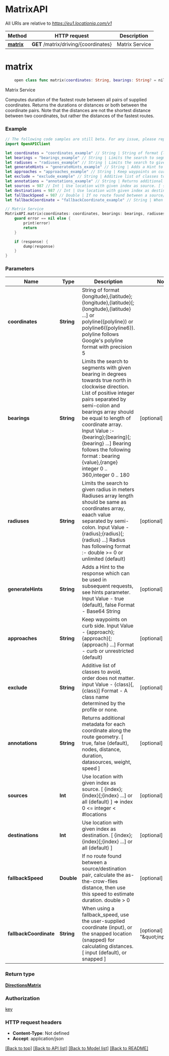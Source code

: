 # MatrixAPI

All URIs are relative to *https://eu1.locationiq.com/v1*

Method | HTTP request | Description
------------- | ------------- | -------------
[**matrix**](MatrixAPI.md#matrix) | **GET** /matrix/driving/{coordinates} | Matrix Service


# **matrix**
```swift
    open class func matrix(coordinates: String, bearings: String? = nil, radiuses: String? = nil, generateHints: String? = nil, approaches: String? = nil, exclude: String? = nil, annotations: String? = nil, sources: Int? = nil, destinations: Int? = nil, fallbackSpeed: Double? = nil, fallbackCoordinate: String? = nil, completion: @escaping (_ data: DirectionsMatrix?, _ error: Error?) -> Void)
```

Matrix Service

Computes duration of the fastest route between all pairs of supplied coordinates. Returns the durations or distances or both between the coordinate pairs. Note that the distances are not the shortest distance between two coordinates, but rather the distances of the fastest routes.

### Example 
```swift
// The following code samples are still beta. For any issue, please report via http://github.com/OpenAPITools/openapi-generator/issues/new
import OpenAPIClient

let coordinates = "coordinates_example" // String | String of format {longitude},{latitude};{longitude},{latitude}[;{longitude},{latitude} ...] or polyline({polyline}) or polyline6({polyline6}). polyline follows Google's polyline format with precision 5
let bearings = "bearings_example" // String | Limits the search to segments with given bearing in degrees towards true north in clockwise direction. List of positive integer pairs separated by semi-colon and bearings array should be equal to length of coordinate array. Input Value :- {bearing};{bearing}[;{bearing} ...] Bearing follows the following format : bearing {value},{range} integer 0 .. 360,integer 0 .. 180 (optional)
let radiuses = "radiuses_example" // String | Limits the search to given radius in meters Radiuses array length should be same as coordinates array, eaach value separated by semi-colon. Input Value - {radius};{radius}[;{radius} ...] Radius has following format :- double >= 0 or unlimited (default) (optional)
let generateHints = "generateHints_example" // String | Adds a Hint to the response which can be used in subsequent requests, see hints parameter. Input Value - true (default), false Format - Base64 String (optional)
let approaches = "approaches_example" // String | Keep waypoints on curb side. Input Value - {approach};{approach}[;{approach} ...] Format - curb or unrestricted (default) (optional)
let exclude = "exclude_example" // String | Additive list of classes to avoid, order does not matter. input Value - {class}[,{class}] Format - A class name determined by the profile or none. (optional)
let annotations = "annotations_example" // String | Returns additional metadata for each coordinate along the route geometry.  [ true, false (default), nodes, distance, duration, datasources, weight, speed ] (optional)
let sources = 987 // Int | Use location with given index as source. [ {index};{index}[;{index} ...] or all (default) ] => index  0 <= integer < #locations (optional)
let destinations = 987 // Int | Use location with given index as destination. [ {index};{index}[;{index} ...] or all (default) ] (optional)
let fallbackSpeed = 987 // Double | If no route found between a source/destination pair, calculate the as-the-crow-flies distance,  then use this speed to estimate duration. double > 0 (optional)
let fallbackCoordinate = "fallbackCoordinate_example" // String | When using a fallback_speed, use the user-supplied coordinate (input), or the snapped location (snapped) for calculating distances. [ input (default), or snapped ] (optional) (default to "\"input\"")

// Matrix Service
MatrixAPI.matrix(coordinates: coordinates, bearings: bearings, radiuses: radiuses, generateHints: generateHints, approaches: approaches, exclude: exclude, annotations: annotations, sources: sources, destinations: destinations, fallbackSpeed: fallbackSpeed, fallbackCoordinate: fallbackCoordinate) { (response, error) in
    guard error == nil else {
        print(error)
        return
    }

    if (response) {
        dump(response)
    }
}
```

### Parameters

Name | Type | Description  | Notes
------------- | ------------- | ------------- | -------------
 **coordinates** | **String** | String of format {longitude},{latitude};{longitude},{latitude}[;{longitude},{latitude} ...] or polyline({polyline}) or polyline6({polyline6}). polyline follows Google&#39;s polyline format with precision 5 | 
 **bearings** | **String** | Limits the search to segments with given bearing in degrees towards true north in clockwise direction. List of positive integer pairs separated by semi-colon and bearings array should be equal to length of coordinate array. Input Value :- {bearing};{bearing}[;{bearing} ...] Bearing follows the following format : bearing {value},{range} integer 0 .. 360,integer 0 .. 180 | [optional] 
 **radiuses** | **String** | Limits the search to given radius in meters Radiuses array length should be same as coordinates array, eaach value separated by semi-colon. Input Value - {radius};{radius}[;{radius} ...] Radius has following format :- double &gt;&#x3D; 0 or unlimited (default) | [optional] 
 **generateHints** | **String** | Adds a Hint to the response which can be used in subsequent requests, see hints parameter. Input Value - true (default), false Format - Base64 String | [optional] 
 **approaches** | **String** | Keep waypoints on curb side. Input Value - {approach};{approach}[;{approach} ...] Format - curb or unrestricted (default) | [optional] 
 **exclude** | **String** | Additive list of classes to avoid, order does not matter. input Value - {class}[,{class}] Format - A class name determined by the profile or none. | [optional] 
 **annotations** | **String** | Returns additional metadata for each coordinate along the route geometry.  [ true, false (default), nodes, distance, duration, datasources, weight, speed ] | [optional] 
 **sources** | **Int** | Use location with given index as source. [ {index};{index}[;{index} ...] or all (default) ] &#x3D;&gt; index  0 &lt;&#x3D; integer &lt; #locations | [optional] 
 **destinations** | **Int** | Use location with given index as destination. [ {index};{index}[;{index} ...] or all (default) ] | [optional] 
 **fallbackSpeed** | **Double** | If no route found between a source/destination pair, calculate the as-the-crow-flies distance,  then use this speed to estimate duration. double &gt; 0 | [optional] 
 **fallbackCoordinate** | **String** | When using a fallback_speed, use the user-supplied coordinate (input), or the snapped location (snapped) for calculating distances. [ input (default), or snapped ] | [optional] [default to &quot;\&quot;input\&quot;&quot;]

### Return type

[**DirectionsMatrix**](DirectionsMatrix.md)

### Authorization

[key](../README.md#key)

### HTTP request headers

 - **Content-Type**: Not defined
 - **Accept**: application/json

[[Back to top]](#) [[Back to API list]](../README.md#documentation-for-api-endpoints) [[Back to Model list]](../README.md#documentation-for-models) [[Back to README]](../README.md)

